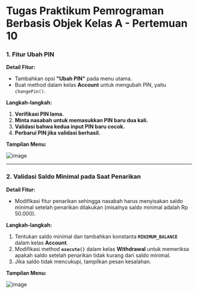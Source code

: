 # Tugas Praktikum Pemrograman Berbasis Objek Kelas A - Pertemuan 10


### 1. Fitur Ubah PIN

**Detail Fitur:**

- Tambahkan opsi **"Ubah PIN"** pada menu utama.
- Buat method dalam kelas **Account** untuk mengubah PIN, yaitu `changePin()`.

**Langkah-langkah:**

1. **Verifikasi PIN lama.**
2. **Minta nasabah untuk memasukkan PIN baru dua kali.**
3. **Validasi bahwa kedua input PIN baru cocok.**
4. **Perbarui PIN jika validasi berhasil.**

**Tampilan Menu:**

![image](https://github.com/user-attachments/assets/915e65e1-4738-41e4-8cf4-44374738f08d)

---

### 2. Validasi Saldo Minimal pada Saat Penarikan

**Detail Fitur:**

- Modifikasi fitur penarikan sehingga nasabah harus menyisakan saldo minimal setelah penarikan dilakukan (misalnya saldo minimal adalah Rp 50.000).

**Langkah-langkah:**

1. Tentukan saldo minimal dan tambahkan konstanta **`MINIMUM_BALANCE`** dalam kelas **Account**.
2. Modifikasi method **`execute()`** dalam kelas **Withdrawal** untuk memeriksa apakah saldo setelah penarikan tidak kurang dari saldo minimal.
3. Jika saldo tidak mencukupi, tampilkan pesan kesalahan.

**Tampilan Menu:**

![image](https://github.com/user-attachments/assets/b2cf4a92-8957-405e-9840-ff6e745b8d79)
